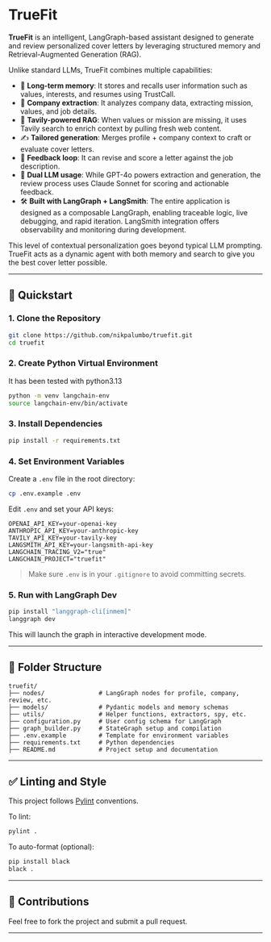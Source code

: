 # TrueFit

**TrueFit** is an intelligent, LangGraph-based assistant designed to generate and review personalized cover letters by leveraging structured memory and Retrieval-Augmented Generation (RAG).

Unlike standard LLMs, TrueFit combines multiple capabilities:

- 🧠 **Long-term memory**: It stores and recalls user information such as values, interests, and resumes using TrustCall.
- 🏢 **Company extraction**: It analyzes company data, extracting mission, values, and job details.
- 🔎 **Tavily-powered RAG**: When values or mission are missing, it uses Tavily search to enrich context by pulling fresh web content.
- ✍️ **Tailored generation**: Merges profile + company context to craft or evaluate cover letters.
- 🔄 **Feedback loop**: It can revise and score a letter against the job description.
- 🧾 **Dual LLM usage**: While GPT-4o powers extraction and generation, the review process uses Claude Sonnet for scoring and actionable feedback.
- 🛠️ **Built with LangGraph + LangSmith**: The entire application is designed as a composable LangGraph, enabling traceable logic, live debugging, and rapid iteration. LangSmith integration offers observability and monitoring during development.

This level of contextual personalization goes beyond typical LLM prompting. TrueFit acts as a dynamic agent with both memory and search to give you the best cover letter possible.

---

## 🚀 Quickstart

### 1. Clone the Repository
```bash
git clone https://github.com/nikpalumbo/truefit.git
cd truefit
```

### 2. Create Python Virtual Environment 
It has been tested with python3.13
```bash
python -m venv langchain-env
source langchain-env/bin/activate
```

### 3. Install Dependencies
```bash
pip install -r requirements.txt
```

### 4. Set Environment Variables
Create a `.env` file in the root directory:
```bash
cp .env.example .env
```
Edit `.env` and set your API keys:
```env
OPENAI_API_KEY=your-openai-key
ANTHROPIC_API_KEY=your-anthropic-key
TAVILY_API_KEY=your-tavily-key
LANGSMITH_API_KEY=your-langsmith-api-key
LANGCHAIN_TRACING_V2="true"
LANGCHAIN_PROJECT="truefit"
```

> Make sure `.env` is in your `.gitignore` to avoid committing secrets.

### 5. Run with LangGraph Dev
```bash
pip install "langgraph-cli[inmem]"
langgraph dev
```
This will launch the graph in interactive development mode.

---

## 📁 Folder Structure
```
truefit/
├── nodes/               # LangGraph nodes for profile, company, review, etc.
├── models/              # Pydantic models and memory schemas
├── utils/               # Helper functions, extractors, spy, etc.
├── configuration.py     # User config schema for LangGraph
├── graph_builder.py     # StateGraph setup and compilation
├── .env.example         # Template for environment variables
├── requirements.txt     # Python dependencies
├── README.md            # Project setup and documentation
```

---

## ✅ Linting and Style
This project follows [Pylint](https://pylint.pycqa.org/) conventions.

To lint:
```bash
pylint .
```

To auto-format (optional):
```bash
pip install black
black .
```

---

## 🤝 Contributions
Feel free to fork the project and submit a pull request.

---
